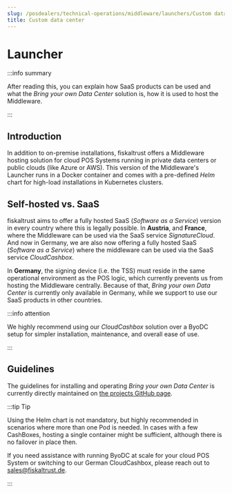 ```yaml
---
slug: /posdealers/technical-operations/middleware/launchers/Custom data center
title: Custom data center
---
```


# Launcher

:::info summary

After reading this, you can explain how SaaS products can be used and what the _Bring your own Data Center_ solution is, how it is used to host the Middleware.

:::

## Introduction
In addition to on-premise installations, fiskaltrust offers a Middleware hosting solution for cloud POS Systems running in private data centers or public clouds (like Azure or AWS). This version of the Middleware's Launcher runs in a Docker container and comes with a pre-defined _Helm_ chart for high-load installations in Kubernetes clusters.


## Self-hosted vs. SaaS
fiskaltrust aims to offer a fully hosted SaaS (_Software as a Service_) version in every country where this is legally possible. In **Austria**, and **France**, where the Middleware can be used via the SaaS service _SignatureCloud_. And now in Germany, we are also now offering a fully hosted SaaS (_Software as a Service_) where the middleware can be used via the SaaS service _CloudCashbox_. 

In **Germany**, the signing device (i.e. the TSS) must reside in the same operational environment as the POS logic, which currently prevents us from hosting the Middleware centrally. Because of that, _Bring your own Data Center_ is currently only available in Germany, while we support to use our SaaS products in other countries.

:::info attention

We highly recommend using our _CloudCashbox_ solution over a ByoDC setup for simpler installation, maintenance, and overall ease of use.

:::



## Guidelines
The guidelines for installing and operating _Bring your own Data Center_ is currently directly maintained on [the projects GitHub page](https://github.com/fiskaltrust/product-de-bring-your-own-datacenter).

:::tip Tip

Using the Helm chart is not mandatory, but highly recommended in scenarios where more than one Pod is needed. In cases with a few CashBoxes, hosting a single container might be sufficient, although there is no failover in place then.

If you need assistance with running ByoDC at scale for your cloud POS System  or switching to our German CloudCashbox, please reach out to sales@fiskaltrust.de.

:::